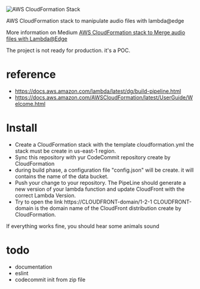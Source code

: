 ![AWS CloudFormation Stack](https://miro.medium.com/max/2962/1*VXRQhN_1xsu8sr6Uc1iZIA.png)

AWS CloudFormation stack to manipulate audio files with lambda@edge

More information on Medium [AWS CloudFormation stack to Merge audio files with Lambda@Edge](https://medium.com/@stephanecouzinier/how-to-deploy-a-lambda-edge-function-with-cloudformation-80637092e5a2)

The project is not ready for production. it's a POC.

# reference
* https://docs.aws.amazon.com/lambda/latest/dg/build-pipeline.html
* https://docs.aws.amazon.com/AWSCloudFormation/latest/UserGuide/Welcome.html

# Install

* Create a CloudFormation stack with the template cloudformation.yml the stack must be create in us-east-1 region.
* Sync this repository  with yur CodeCommit repository create by CloudFormation
* during build phase, a configuration file "config.json" will be create. it will contains the name of the data bucket.  
* Push your change to your repository. 
The PipeLine should generate a new version of your lambda function and update CloudFront with the correct Lambda Version.
* Try to open the link https://CLOUDFRONT-domain/1-2-1
CLOUDFRONT-domain is the domain name of the CloudFront distribution create by CloudFormation.

If everything works fine, you should hear some animals sound 

# todo
* documentation
* eslint
* codecommit init from zip file 
